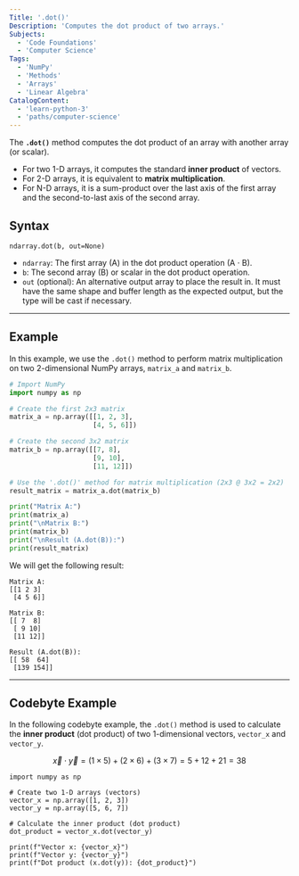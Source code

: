 ```yaml
---
Title: '.dot()'
Description: 'Computes the dot product of two arrays.'
Subjects:
  - 'Code Foundations'
  - 'Computer Science'
Tags:
  - 'NumPy'
  - 'Methods'
  - 'Arrays'
  - 'Linear Algebra'
CatalogContent:
  - 'learn-python-3'
  - 'paths/computer-science'
---
```


The **`.dot()`** method computes the dot product of an array with another array (or scalar).

- For two 1-D arrays, it computes the standard **inner product** of vectors.
- For 2-D arrays, it is equivalent to **matrix multiplication**.
- For N-D arrays, it is a sum-product over the last axis of the first array and the second-to-last axis of the second array.

## Syntax

```pseudo
ndarray.dot(b, out=None)
````

  - `ndarray`: The first array (A) in the dot product operation (A $\cdot$ B).
  - `b`: The second array (B) or scalar in the dot product operation.
  - `out` (optional): An alternative output array to place the result in. It must have the same shape and buffer length as the expected output, but the type will be cast if necessary.

-----

## Example

In this example, we use the `.dot()` method to perform matrix multiplication on two 2-dimensional NumPy arrays, `matrix_a` and `matrix_b`.

```py
# Import NumPy
import numpy as np

# Create the first 2x3 matrix
matrix_a = np.array([[1, 2, 3],
                     [4, 5, 6]])

# Create the second 3x2 matrix
matrix_b = np.array([[7, 8],
                     [9, 10],
                     [11, 12]])

# Use the '.dot()' method for matrix multiplication (2x3 @ 3x2 = 2x2)
result_matrix = matrix_a.dot(matrix_b)

print("Matrix A:")
print(matrix_a)
print("\nMatrix B:")
print(matrix_b)
print("\nResult (A.dot(B)):")
print(result_matrix)
```

We will get the following result:

```shell
Matrix A:
[[1 2 3]
 [4 5 6]]

Matrix B:
[[ 7  8]
 [ 9 10]
 [11 12]]

Result (A.dot(B)):
[[ 58  64]
 [139 154]]
```

-----

## Codebyte Example

In the following codebyte example, the `.dot()` method is used to calculate the **inner product** (dot product) of two 1-dimensional vectors, `vector_x` and `vector_y`.

$$\vec{x} \cdot \vec{y} = (1 \times 5) + (2 \times 6) + (3 \times 7) = 5 + 12 + 21 = 38$$

```codebyte/python
import numpy as np

# Create two 1-D arrays (vectors)
vector_x = np.array([1, 2, 3])
vector_y = np.array([5, 6, 7])

# Calculate the inner product (dot product)
dot_product = vector_x.dot(vector_y)

print(f"Vector x: {vector_x}")
print(f"Vector y: {vector_y}")
print(f"Dot product (x.dot(y)): {dot_product}")
```

